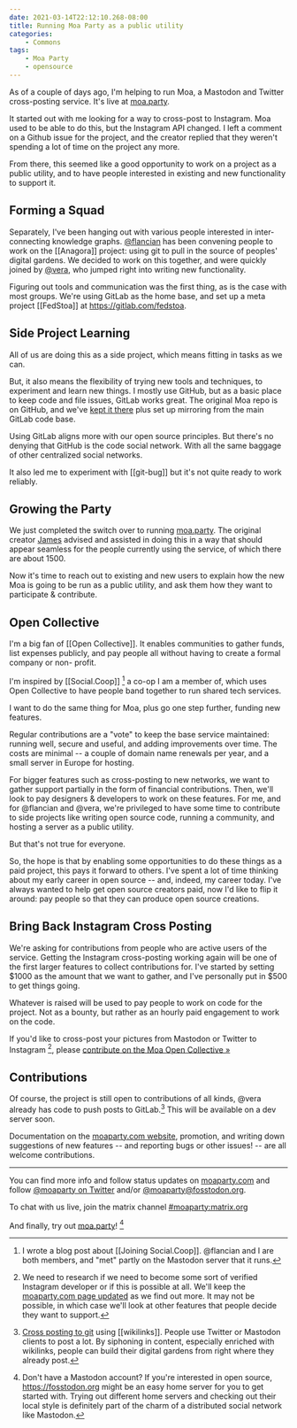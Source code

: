 ```yaml
---
date: 2021-03-14T22:12:10.268-08:00
title: Running Moa Party as a public utility
categories:
    - Commons
tags:
    - Moa Party
    - opensource
---
```

As of a couple of days ago, I'm helping to run Moa, a Mastodon and Twitter cross-posting service. It's live at [moa.party](https://moa.party).

It started out with me looking for a way to cross-post to Instagram. Moa used to be able to do this, but the Instagram API changed. I left a comment on a Github issue for the project, and the creator replied that they weren't spending a lot of time on the project any more. 

From there, this seemed like a good opportunity to work on a project as a public utility, and to have people interested in existing and new functionality to support it.

## Forming a Squad

Separately, I've been hanging out with various people interested in inter-connecting knowledge graphs. [@flancian](https://twitter.com/flancian) has been convening people to work on the [[Anagora]] project: using git to pull in the source of peoples' digital gardens. We decided to work on this together, and were quickly joined by [@vera](https://freethinkers.lgbt/@vera), who jumped right into writing new functionality.

Figuring out tools and communication was the first thing, as is the case with most groups. We're using GitLab as the home base, and set up a meta project [[FedStoa]] at https://gitlab.com/fedstoa.
## Side Project Learning

All of us are doing this as a side project, which means fitting in tasks as we can.

But, it also means the flexibility of trying new tools and techniques, to experiment and learn new things. I mostly use GitHub, but as a basic place to keep code and file issues, GitLab works great. The original Moa repo is on GitHub, and we've [kept it there](https://github.com/fedstoa/moa) plus set up mirroring from the main GitLab code base.

Using GitLab aligns more with our open source principles. But there's no denying that GitHub is the code social network. With all the same baggage of other centralized social networks.

It also led me to experiment with [[git-bug]] but it's not quite ready to work reliably.
## Growing the Party 

We just completed the switch over to running [moa.party](https://moa.party). The original creator [James](https://jmoore.me) advised and assisted in doing this in a way that should appear seamless for the people currently using the service, of which there are about 1500.

Now it's time to reach out to existing and new users to explain how the new Moa is going to be run as a public utility, and ask them how they want to participate & contribute.
## Open Collective

I'm a big fan of [[Open Collective]]. It enables communities to gather funds, list expenses publicly, and pay people all without having to create a formal company or non- profit.

I'm inspired by [[Social.Coop]] [^socialcoop] a co-op I am a member of, which uses Open Collective to have people band together to run shared tech services.

[^socialcoop]: I wrote a blog post about [[Joining Social.Coop]]. @flancian and I are both members, and "met" partly on the Mastodon server that it runs.

I want to do the same thing for Moa, plus go one step further, funding new features.

Regular contributions are a "vote" to keep the base service maintained: running well, secure and useful, and adding improvements over time. The costs are minimal -- a couple of domain name renewals per year, and a small server in Europe for hosting.

For bigger features such as cross-posting to new networks, we want to gather support partially in the form of financial contributions. Then, we'll look to pay designers & developers to work on these features. For me, and for @flancian and @vera, we're privileged to have some time to contribute to side projects like writing open source code, running a community, and hosting a server as a public utility.

But that's not true for everyone.

So, the hope is that by enabling some opportunities to do these things as a paid project, this pays it forward to others. I've spent a lot of time thinking about my early career in open source -- and, indeed, my career today. I've always wanted to help get open source creators paid, now I'd like to flip it around: pay people so that they can produce open source creations.
## Bring Back Instagram Cross Posting

We're asking for contributions from people who are active users of the service. Getting the Instagram cross-posting working again will be one of the first larger features to collect contributions for. I've started by setting $1000 as the amount that we want to gather, and I've personally put in $500 to get things going.

Whatever is raised will be used to pay people to work on code for the project. Not as a bounty, but rather as an hourly paid engagement to work on the code.

If you'd like to cross-post your pictures from Mastodon or Twitter to Instagram [^igcrosspost], please [contribute on the Moa Open Collective »](https://opencollective.com/moa)

[^igcrosspost]: We need to research if we need to become some sort of verified Instagram developer or if this is possible at all. We'll keep the [moaparty.com page updated](https://moaparty.com/bring-back-instagram/) as we find out more. It may not be possible, in which case we'll look at other features that people decide they want to support.
## Contributions

Of course, the project is still open to contributions of all kinds, @vera already has code to push posts to GitLab.[^gitsiphon] This will be available on a dev server soon. 

[^gitsiphon]: [Cross posting to git](https://moaparty.com/cross-posting-to-git/) using [[wikilinks]]. People use Twitter or Mastodon clients to post a lot. By siphoning in content, especially enriched with wikilinks, people can build their digital gardens from right where they already post.

Documentation on the [moaparty.com website](https://moaparty.com), promotion, and writing down suggestions of new features -- and reporting bugs or other issues! -- are all welcome contributions.

---

You can find more info and follow status updates on [moaparty.com](https://moaparty.com) and follow [@moaparty on Twitter](https://twitter.com/moaparty) and/or [@moaparty@fosstodon.org](https://fosstodon.org/@moaparty).

To chat with us live, join the matrix channel [#moaparty:matrix.org](https://matrix.to/#/!zPwMsygFdoMjtdrDfo:matrix.org)

And finally, try out [moa.party](https://moa.party)! [^joinmasto]

[^joinmasto]: Don't have a Mastodon account? If you're interested in open source, <https://fosstodon.org> might be an easy home server for you to get started with. Trying out different home servers and checking out their local style is definitely part of the charm of a distributed social network like Mastodon.